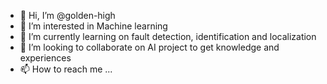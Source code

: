 - 👋 Hi, I’m @golden-high
- 👀 I’m interested in Machine learning
- 🌱 I’m currently learning on fault detection, identification and localization
- 💞️ I’m looking to collaborate on AI project to get knowledge and experiences
- 📫 How to reach me ...

<!---
golden-high/golden-high is a ✨ special ✨ repository because its `README.md` (this file) appears on your GitHub profile.
You can click the Preview link to take a look at your changes.
--->
